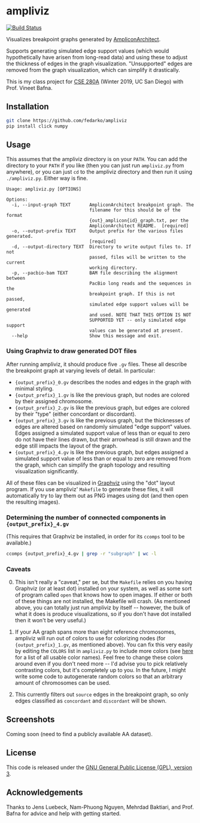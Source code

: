 # ampliviz
[![Build Status](https://travis-ci.org/fedarko/ampliviz.svg?branch=master)](https://travis-ci.org/fedarko/ampliviz)

Visualizes breakpoint graphs generated by
[AmpliconArchitect](https://github.com/virajbdeshpande/AmpliconArchitect).

Supports generating simulated edge support values (which would hypothetically
have arisen from long-read data) and using these to adjust the thickness of
edges in the graph visualization. "Unsupported" edges are removed from the graph
visualization, which can simplify it drastically.

This is my class project for [CSE 280A](http://proteomics.ucsd.edu/vbafna/teaching-2/cse280a-algorithms-for-genetics/) (Winter 2019, UC San Diego) with Prof. Vineet Bafna.

## Installation

```bash
git clone https://github.com/fedarko/ampliviz
pip install click numpy
```

## Usage

This assumes that the ampliviz directory is on your `PATH`. You can add the
directory to your `PATH` if you like (then you can just run `ampliviz.py` from
anywhere), or you can just `cd` to the ampliviz directory and then run it using
`./ampliviz.py`. Either way is fine.

```
Usage: ampliviz.py [OPTIONS]

Options:
  -i, --input-graph TEXT       AmpliconArchitect breakpoint graph. The
                               filename for this should be of the format
                               {out}_amplicon{id}_graph.txt, per the
                               AmpliconArchitect README.  [required]
  -o, --output-prefix TEXT     Output prefix for the various files generated.
                               [required]
  -d, --output-directory TEXT  Directory to write output files to. If not
                               passed, files will be written to the current
                               working directory.
  -p, --pacbio-bam TEXT        BAM file describing the alignment between
                               PacBio long reads and the sequences in the
                               breakpoint graph. If this is not passed,
                               simulated edge support values will be generated
                               and used. NOTE THAT THIS OPTION IS NOT
                               SUPPORTED YET -- only simulated edge support
                               values can be generated at present.
  --help                       Show this message and exit.
```

### Using Graphviz to draw generated DOT files

After running ampliviz, it should produce five `.gv` files. These all describe
the breakpoint graph at varying levels of detail. In particular:
  - `{output_prefix}_0.gv` describes the nodes and edges in the graph with
    minimal styling.
  - `{output_prefix}_1.gv` is like the previous graph, but nodes are colored
    by their assigned chromosome.
  - `{output_prefix}_2.gv` is like the previous graph, but edges are colored
    by their "type" (either concordant or discordant).
  - `{output_prefix}_3.gv` is like the previous graph, but the thicknesses of
    edges are altered based on randomly simulated "edge support" values. Edges
    assigned a simulated support value of less than or equal to zero do not
    have their lines drawn, but their arrowhead is still drawn and the edge still
    impacts the layout of the graph.
  - `{output_prefix}_4.gv` is like the previous graph, but edges assigned a
    simulated support value of less than or equal to zero are removed
    from the graph, which can simplify the graph topology and resulting
    visualization significantly.

All of these files can be visualized in [Graphviz](https://www.graphviz.org/)
using the "dot" layout program. If you use ampliviz' `Makefile` to generate
these files, it will automatically try to lay them out as PNG images using dot
(and then open the resulting images).

### Determining the number of connected components in `{output_prefix}_4.gv`

(This requires that Graphviz be installed, in order for its `ccomps` tool to be
available.)

```bash
ccomps {output_prefix}_4.gv | grep -r "subgraph" | wc -l
```

### Caveats

0. This isn't really a "caveat," per se, but the `Makefile` relies on you
   having Graphviz (or at least dot) installed on your system, as well as some
   sort of program called `open` that knows how to open images. If either or
   both of these things are not installed, the Makefile will crash. (As
   mentioned above, you can totally just run ampliviz by itself -- however, the
   bulk of what it does is produce visualizations, so if you don't have dot
   installed then it won't be very useful.)

1. If your AA graph spans more than eight reference chromosomes, ampliviz will run
   out of colors to use for colorizing nodes (for `{output_prefix}_1.gv`, as
   mentioned above). You can fix this very easily by editing the `COLORS` list in
   `ampliviz.py` to include more colors (see [here](http://www.graphviz.org/doc/info/colors.html) for a list of all usable color names). Feel free to change these colors around even if you don't need more -- I'd advise you to pick relatively contrasting colors, but it's completely up to you.
   In the future, I might write some code to autogenerate random colors so that an arbitrary amount of chromosomes can be used.

2. This currently filters out `source` edges in the breakpoint graph, so only
   edges classified as `concordant` and `discordant` will be shown.

## Screenshots

Coming soon (need to find a publicly available AA dataset).

## License

This code is released under the [GNU General Public License (GPL), version 3](https://www.gnu.org/licenses/gpl-3.0.en.html).

## Acknowledgements

Thanks to Jens Luebeck, Nam-Phuong Nguyen, Mehrdad Baktiari, and Prof. Bafna
for advice and help with getting started.
